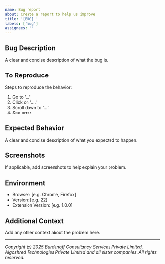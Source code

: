```yaml
---
name: Bug report
about: Create a report to help us improve
title: '[BUG] '
labels: ['bug']
assignees: ''
---
```


## Bug Description
A clear and concise description of what the bug is.

## To Reproduce
Steps to reproduce the behavior:
1. Go to '...'
2. Click on '....'
3. Scroll down to '....'
4. See error

## Expected Behavior
A clear and concise description of what you expected to happen.

## Screenshots
If applicable, add screenshots to help explain your problem.

## Environment
- Browser: [e.g. Chrome, Firefox]
- Version: [e.g. 22]
- Extension Version: [e.g. 1.0.0]

## Additional Context
Add any other context about the problem here.

---
*Copyright (c) 2025 Burdenoff Consultancy Services Private Limited, Algoshred Technologies Private Limited and all sister companies. All rights reserved.*